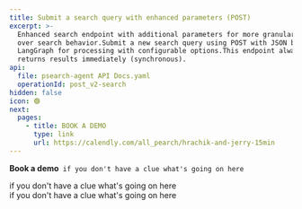 ```yaml
---
title: Submit a search query with enhanced parameters (POST)
excerpt: >-
  Enhanced search endpoint with additional parameters for more granular control
  over search behavior.Submit a new search query using POST with JSON body. Uses
  LangGraph for processing with configurable options.This endpoint always
  returns results immediately (synchronous).
api:
  file: psearch-agent API Docs.yaml
  operationId: post_v2-search
hidden: false
icon: 🟢
next:
  pages:
    - title: BOOK A DEMO
      type: link
      url: https://calendly.com/all_pearch/hrachik-and-jerry-15min
---
```

<Anchor label="**Book a demo**" target="_blank" href="https://calendly.com/all_pearch/hrachik-and-jerry-15min">**Book a demo**</Anchor>` if you don't have a clue what's going on here`

<Cards columns={1}>
  <Card title="Book a demo" href="https://calendly.com/all_pearch/hrachik-and-jerry-15min" icon="fa-democrat" target="_blank">
    if you don't have a clue what's going on here
  </Card>
</Cards>

<br />

<Cards columns={1}>
  <Card title="Book a demo" href="https://calendly.com/all_pearch/hrachik-and-jerry-15min" icon="fa-democrat" target="_blank" rel="noopener noreferrer" style={{ backgroundColor: '#F7F8FA', borderRadius: '12px', border: '1px solid #E5E7EB' }}>
    if you don't have a clue what's going on here
  </Card>
</Cards>
